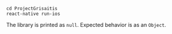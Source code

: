 ```
cd ProjectGrisaitis
react-native run-ios
```

The library is printed as `null`. Expected behavior is as an `Object`.
